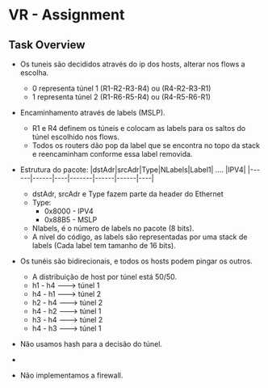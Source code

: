 # VR - Assignment

## Task Overview 
- Os tuneis são decididos através do ip dos hosts, alterar nos flows a escolha.
  - 0 representa túnel 1 (R1-R2-R3-R4)  ou  (R4-R2-R3-R1)
  - 1 representa túnel 2 (R1-R6-R5-R4)  ou  (R4-R5-R6-R1)
- Encaminhamento através de labels (MSLP).
  - R1 e R4 definem os túneis e colocam as labels para os saltos do túnel escolhido nos flows.
  - Todos os routers dão pop da label que se encontra no topo da stack e reencaminham conforme essa label removida.
- Estrutura do pacote:
  |dstAdr|srcAdr|Type|NLabels|Label1| .... |IPV4|
  |------|------|----|-------|------|------|----|
  - dstAdr, srcAdr e Type fazem parte da header do Ethernet
  - Type:
    - 0x8000 - IPV4
    - 0x88B5 - MSLP
  - Nlabels, é o número de labels no pacote (8 bits).
  - A nível do código, as labels são representadas por uma stack de labels (Cada label tem tamanho de 16 bits).

- Os tunéis são bidirecionais, e todos os hosts podem pingar os outros.
  - A distribuição de host por túnel está 50/50.
  - h1 - h4 ---> túnel 1
  - h4 - h1 ---> túnel 2
  - h2 - h4 ---> túnel 2
  - h4 - h2 ---> túnel 1
  - h3 - h4 ---> túnel 2
  - h4 - h3 ---> túnel 1

- Não usamos hash para a decisão do túnel.
- 
- Não implementamos a firewall.
